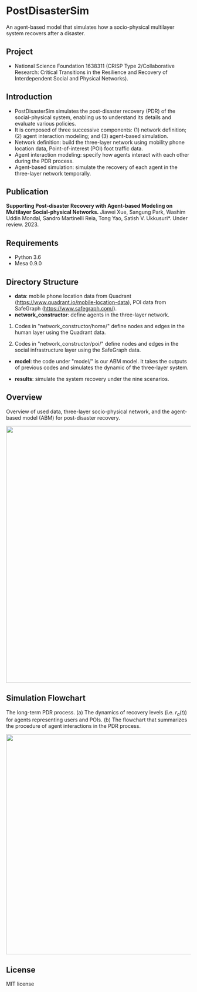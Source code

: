 # PostDisasterSim
An agent-based model that simulates how a socio-physical multilayer system recovers after a disaster.

## Project 
* National Science Foundation 1638311 (CRISP Type 2/Collaborative Research: Critical Transitions in the Resilience and Recovery of Interdependent Social and Physical Networks).

## Introduction

* PostDisasterSim simulates the post-disaster recovery (PDR) of the social-physical system, enabling us to understand its details and evaluate various policies.
* It is composed of three successive components: (1) network definition; (2) agent interaction modeling; and (3) agent-based simulation.
* Network definition: build the three-layer network using mobility phone location data, Point-of-interest (POI) foot traffic data.  
* Agent interaction modeling: specify how agents interact with each other during the PDR process.
* Agent-based simulation: simulate the recovery of each agent in the three-layer network temporally.

## Publication

**Supporting Post-disaster Recovery with Agent-based Modeling on Multilayer Social-physical Networks.**
Jiawei Xue, Sangung Park, Washim Uddin Mondal, Sandro Martinelli Reia, Tong Yao, Satish V. Ukkusuri\*. Under review. 2023.

## Requirements
* Python 3.6
* Mesa 0.9.0

## Directory Structure

* **data**: mobile phone location data from Quadrant (https://www.quadrant.io/mobile-location-data), POI data from SafeGraph (https://www.safegraph.com/). 
* **network_constructor**: define agents in the three-layer network.

1. Codes in "network_constructor/home/" define nodes and edges in the human layer using the Quadrant data.

2. Codes in "network_constructor/poi/" define nodes and edges in the social infrastructure layer using the SafeGraph data.

* **model**: the code under "model/" is our ABM model. It takes the outputs of previous codes and simulates the dynamic of the three-layer system.
   
* **results**: simulate the system recovery under the nine scenarios.

## Overview
Overview of used data, three-layer socio-physical network, and the agent-based model (ABM) for post-disaster recovery.
<p align="center">
  <img src="https://github.com/JiaweiXue/PostDisasterSim/blob/main/figures/overview.png" width="700">
</p>

## Simulation Flowchart
The long-term PDR process. (a) The dynamics of recovery levels (i.e. $r_{a}(t)$) for agents representing users and POIs. (b) The flowchart that summarizes the procedure of agent interactions in the PDR process.
<p align="center">
  <img src="https://github.com/JiaweiXue/PostDisasterSim/blob/main/figures/simulation-flowchart.png" width="600">
</p>

## License
MIT license
